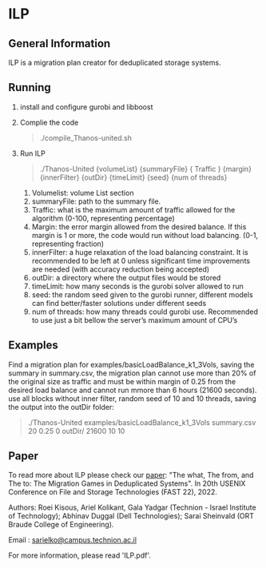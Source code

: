 # ILP

General Information
-------------------
ILP is a migration plan creator for deduplicated storage systems.

Running
-------
1. install and configure gurobi and libboost

2. Complie the code
   > ./compile_Thanos-united.sh

3. Run ILP
   > ./Thanos-United {volumeList} {summaryFile} { Traffic } {margin} {innerFilter} {outDir} {timeLimit} {seed} {num of threads}
		
    1)	Volumelist: volume List section
    2)	summaryFile: path to the summary file.
    3)	Traffic: what is the maximum amount of traffic allowed for the algorithm (0-100, representing percentage)
    4)	Margin: the error margin allowed from the desired balance. If this margin is 1 or more, the code would run without load balancing. (0-1, representing fraction)
    5)	innerFilter: a huge relaxation of the load balancing constraint. It is recommended to be left at 0 unless significant time improvements are needed (with accuracy reduction being accepted)
    6)	outDir: a directory where the output files would be stored
    7)	timeLimit: how many seconds is the gurobi solver allowed to run
    8)	seed: the random seed given to the gurobi runner, different models can find better/faster solutions under different seeds
    9)	num of threads: how many threads could gurobi use. Recommended to use just a bit bellow the server’s maximum amount of CPU’s

Examples
------------------
Find a migration plan for examples/basicLoadBalance_k1_3Vols, saving the summary in summary.csv, the migration plan cannot use more than 20% of the original size as traffic and must be within margin of 0.25 from the desired load balance and cannot run mmore than 6 hours (21600 seconds). use all blocks without inner filter, random seed of 10 and 10 threads, saving the output into the outDir folder:
   > ./Thanos-United examples/basicLoadBalance_k1_3Vols summary.csv 20 0.25 0 outDir/ 21600 10 10

Paper
------
To read more about ILP please check our [paper](https://www.usenix.org/conference/fast22/presentation/kisous):
   "The what, The from, and The to: The Migration Games in Deduplicated Systems". In 20th USENIX Conference on File and Storage Technologies (FAST 22), 2022.

Authors: Roei Kisous, Ariel Kolikant, Gala Yadgar (Technion - Israel Institute of Technology);
           Abhinav Duggal (Dell Technologies);
           Sarai Sheinvald (ORT Braude College of Engineering).

Email : sarielko@campus.technion.ac.il

For more information, please read 'ILP.pdf'.
